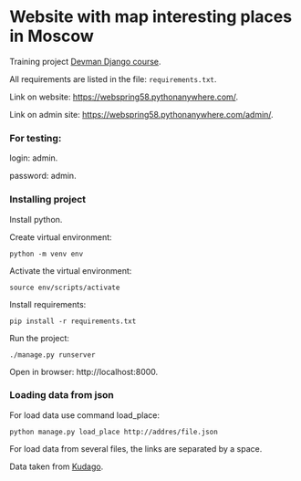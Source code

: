 # Website with map interesting places in Moscow 

Training project [Devman Django course](https://dvmn.org/modules/django/).  

All requirements are listed in the file: `requirements.txt`.

Link on website: https://webspring58.pythonanywhere.com/.

Link on admin site: https://webspring58.pythonanywhere.com/admin/.

### For testing:
login: admin.

password: admin.

### Installing project

Install python.

Create virtual environment: 
```shell script
python -m venv env
```
Activate the virtual environment:
```shell script
source env/scripts/activate
```
Install requirements:
```shell script
pip install -r requirements.txt
```
Run the project:
```shell script
./manage.py runserver
```
Open in browser: http://localhost:8000.

### Loading data from json

For load data use command load_place:

```shell script
python manage.py load_place http://addres/file.json
```
For load data from several files, the links are separated by a space.


Data taken from [Kudago](https://kudago.com/).
